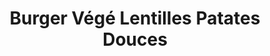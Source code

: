 ---
categories:
- Snacking
check: Oui
checkAlwaysOk: false
checkfor: 170
cuisson: Oui
draft: false
ingredients:
  epices:
  - commentaire: galettes
    quantite: 60
    title: Curcuma moulu
    unit: grammes
  - commentaire: galettes
    quantite: 75
    title: Curry
    unit: grammes
  - commentaire: galettes
    quantite: 75
    title: Cumin moulu
    unit: grammes
  - commentaire: galettes
    quantite: 7
    title: Persil frais
    unit: bottes
  - commentaire: Sauce
    quantite: 8
    title: Persil frais
    unit: bottes
  - commentaire: galettes
    quantite: 7
    title: Coriandre fraîche
    unit: bottes
  - commentaire: PM galettes
    quantite: 40
    title: Sel
    unit: grammes
  - commentaire: PM Sauce
    quantite: 50
    title: Sel
    unit: grammes
  - commentaire: PM galettes
    quantite: 20
    title: Poivre noir moulu
    unit: grammes
  - commentaire: PM Sauce
    quantite: 25
    title: Poivre noir moulu
    unit: grammes
  frais:
  - commentaire: Sauce
    quantite: 8
    title: Fromage blanc
    unit: Kg
  - commentaire: sauce végane
    quantite: 500
    title: Yaourt de soja
    unit: grammes
  legumes:
  - commentaire: galettes
    quantite: 6.5
    title: Patates douces
    unit: Kg
  - commentaire: galettes
    quantite: 1.95
    title: Oignon
    unit: Kg
  - commentaire: galettes
    quantite: 13
    title: Ail
    unit: gousse·s
  - commentaire: Garniture
    quantite: 5
    title: Tomate
    unit: Kg
  - commentaire: Iceberg Garniture
    quantite: 6
    title: Salade verte (chêne)
    unit: unité
  - commentaire: Accompagnement
    quantite: 12
    title: Salade verte (chêne)
    unit: unité
  - commentaire: Sauce
    quantite: 400
    title: Echalote
    unit: grammes
  - commentaire: Sauce
    quantite: 16
    title: Ail
    unit: tête·s
  - commentaire: Accompagnement Frites (agria, binjte)
    quantite: 25
    title: Pomme de terre
    unit: Kg
  lof:
  - commentaire: galettes
    quantite: 210
    title: Huile d'olive
    unit: mL
  - commentaire: galettes
    quantite: 649.1
    title: Farine de blé
    unit: grammes
  sec:
  - commentaire: galettes
    quantite: 1.3
    title: Lentilles corail
    unit: Kg
  - commentaire: galettes
    quantite: 550
    title: Petits flocons d'avoine
    unit: grammes
  - commentaire: Sauce
    quantite: 1
    title: Noix
    unit: Kg
layout: recettes
plate: 100
preparation: "  **galettes patates douces lentilles:**\n  - Éplucher les patates douces\
  \ et les faire cuire à la vapeur pendant 20 minutes.\n  - Cuire les lentilles 10\
  \ minutes.\n  - Faire revenir les oignons avec l'huile d'olive, le curcuma, le curry,\
  \ le cumin et l'ail.\n  - Écraser les patates douces et les lentilles, ajouter les\
  \ oignons, la farine, les flocons d'avoine, le persil et la coriandre, assaisonner\
  \ et mélanger. \n  - Former les galettes et les cuire 20 minutes à 200°C.\n  - Congeler\
  \ les galettes et les passer en friteuse avant l'envoi.\n\n **sauce fromage blanc:**\n\
  \  - Rôtir les têtes d'ail, les presser et les mélanger au fromage blanc.\n  - Ajouter\
  \ les noix, le persil et les échalotes, assaisonner.\n\n  **accompagnement:**\n\
  \  - Blanchir les pommes de terre, puis les frire.\n  - Laver la salade verte.\n\
  \n  **montage:**\n  - Déposer la sauce sur le pain, ajouter la salade, la galette,\
  \ le chou, puis refermer le burger. \n  - Servir avec la salade verte et les frites,\
  \ accompagné de la sauce fromage blanc."
publishDate: 2024-05-18 17:59:00+00:00
quantite_desc: 1 burger par personne
regime:
- vegetarien
temperature: Chaud
title: Burger Végé Lentilles Patates Douces
type: plat
---